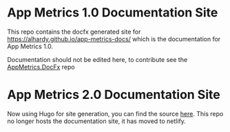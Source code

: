 # App Metrics 1.0 Documentation Site
This repo contains the docfx generated site for https://alhardy.github.io/app-metrics-docs/  which is the documentation for App Metrics 1.0.

Documentation should not be edited here, to contribute see the [AppMetrics.DocFx](https://github.com/alhardy/AppMetrics.DocFx) repo

# App Metrics 2.0 Documentation Site

Now using Hugo for site generation, you can find the source [here](https://github.com/AppMetrics/Docs.V2.Hugo). This repo no longer hosts the documentation site, it has moved to netlify.

